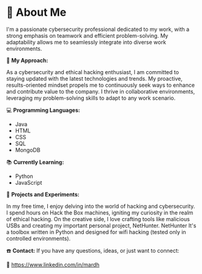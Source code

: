 # 👋 About Me
I'm a passionate cybersecurity professional dedicated to my work, with a strong emphasis on teamwork and efficient problem-solving. My adaptability allows me to seamlessly integrate into diverse work environments.

🚀 **My Approach:**

As a cybersecurity and ethical hacking enthusiast, I am committed to staying updated with the latest technologies and trends. My proactive, results-oriented mindset propels me to continuously seek ways to enhance and contribute value to the company. I thrive in collaborative environments, leveraging my problem-solving skills to adapt to any work scenario.

💻 **Programming Languages:**
- Java
- HTML
- CSS
- SQL
- MongoDB

📚 **Currently Learning:**
- Python
- JavaScript

🔐 **Projects and Experiments:**

In my free time, I enjoy delving into the world of hacking and cybersecurity. I spend hours on Hack the Box machines, igniting my curiosity in the realm of ethical hacking. On the creative side, I love crafting tools like malicious USBs and creating my important personal project, NetHunter. NetHunter It's a toolbox 
written in Python and designed for wifi hacking (tested only in controlled environments).

☎️ **Contact:**
If you have any questions, ideas, or just want to connect:

💼 https://www.linkedin.com/in/mardh 

